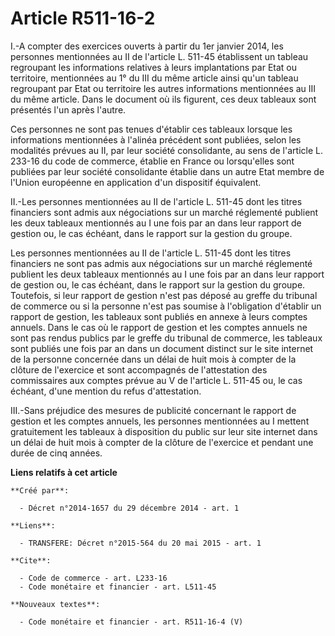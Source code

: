 # Article R511-16-2

I.-A compter des exercices ouverts à partir du 1er janvier 2014, les personnes mentionnées au II de l'article L. 511-45
établissent un tableau regroupant les informations relatives à leurs implantations par Etat ou territoire, mentionnées au 1°
du III du même article ainsi qu'un tableau regroupant par Etat ou territoire les autres informations mentionnées au III du
même article. Dans le document où ils figurent, ces deux tableaux sont présentés l'un après l'autre. 

Ces personnes ne sont pas tenues d'établir ces tableaux lorsque les informations mentionnées à l'alinéa précédent sont
publiées, selon les modalités prévues au II, par leur société consolidante, au sens de l'article L. 233-16 du code de
commerce, établie en France ou lorsqu'elles sont publiées par leur société consolidante établie dans un autre Etat membre de
l'Union européenne en application d'un dispositif équivalent. 

II.-Les personnes mentionnées au II de l'article L. 511-45 dont les titres financiers sont admis aux négociations sur un
marché réglementé publient les deux tableaux mentionnés au I une fois par an dans leur rapport de gestion ou, le cas échéant,
dans le rapport sur la gestion du groupe. 

Les personnes mentionnées au II de l'article L. 511-45 dont les titres financiers ne sont pas admis aux négociations sur un
marché réglementé publient les deux tableaux mentionnés au I une fois par an dans leur rapport de gestion ou, le cas échéant,
dans le rapport sur la gestion du groupe. Toutefois, si leur rapport de gestion n'est pas déposé au greffe du tribunal de
commerce ou si la personne n'est pas soumise à l'obligation d'établir un rapport de gestion, les tableaux sont publiés en
annexe à leurs comptes annuels. Dans le cas où le rapport de gestion et les comptes annuels ne sont pas rendus publics par le
greffe du tribunal de commerce, les tableaux sont publiés une fois par an dans un document distinct sur le site internet de
la personne concernée dans un délai de huit mois à compter de la clôture de l'exercice et sont accompagnés de l'attestation
des commissaires aux comptes prévue au V de l'article L. 511-45 ou, le cas échéant, d'une mention du refus d'attestation. 

III.-Sans préjudice des mesures de publicité concernant le rapport de gestion et les comptes annuels, les personnes
mentionnées au I mettent gratuitement les tableaux à disposition du public sur leur site internet dans un délai de huit mois
à compter de la clôture de l'exercice et pendant une durée de cinq années.

**Liens relatifs à cet article**

	**Créé par**:

	  - Décret n°2014-1657 du 29 décembre 2014 - art. 1

	**Liens**:

	  - TRANSFERE: Décret n°2015-564 du 20 mai 2015 - art. 1

	**Cite**:

	  - Code de commerce - art. L233-16
	  - Code monétaire et financier - art. L511-45

	**Nouveaux textes**:

	  - Code monétaire et financier - art. R511-16-4 (V)
